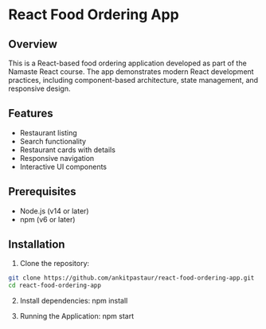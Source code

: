 # React Food Ordering App

## Overview

This is a React-based food ordering application developed as part of the Namaste React course. The app demonstrates modern React development practices, including component-based architecture, state management, and responsive design.

## Features

- Restaurant listing
- Search functionality
- Restaurant cards with details
- Responsive navigation
- Interactive UI components

## Prerequisites

- Node.js (v14 or later)
- npm (v6 or later)

## Installation

1. Clone the repository:

```bash
git clone https://github.com/ankitpastaur/react-food-ordering-app.git
cd react-food-ordering-app
```

2. Install dependencies:
   npm install

3. Running the Application:
   npm start
